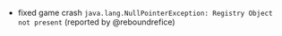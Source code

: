 - fixed game crash `java.lang.NullPointerException: Registry Object not present` (reported by @reboundrefice)
